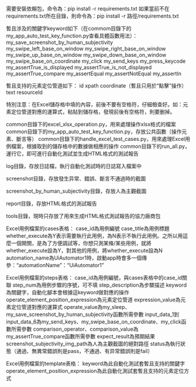 需要安裝依賴包，命令為：pip install -r requirements.txt
如果當前不在requirements.txt所在目錄，則命令為：pip install -r 路徑/requirements.txt

暫且涉及的關鍵字keyword如下（在commom目錄下的my_app_auto_test_key_function.py查看具體函數用法）：
my_save_screenshot_by_human_subjectivity
my_swipe_left_base_on_window
my_swipe_right_base_on_window
my_swipe_up_base_on_window
my_swipe_down_base_on_window
my_swipe_base_on_coordinate
my_click
my_send_keys
my_press_keycode
my_assertTrue_is_displayed
my_assertTrue_is_not_displayed
my_assertTrue_compare
my_assertEqual
my_assertNotEqual
my_assertIn


暫且支持的元素定位管道如下：
id
xpath
coordinate（暫且只用於“點擊”操作）
text
resourceId

特別注意：在Excel儲存格中填的內容，前後不要有空格符，仔細檢查好。如：元素定位管道對應的運算式，粘貼到儲存格，發現前後有空格符，則要删掉。

common目錄下的excel_xlsx_operation.py，用來處理操作xlsx格式的檔案
common目錄下的my_app_auto_test_key_function.py，存放公共函數（操作元素、斷言等）
common目錄下的handle_excel_test_cases.py，用來處理Excel用例檔案，根據取到的儲存格中的數據做相應的操作
common目錄下的run_all.py，運行它，即可進行自動化測試並生成HTML格式的測試報告

log目錄，存放日誌檔，執行自動化測試時的日誌寫入檔案中

screenshot目錄，存放發生异常、錯誤、斷言不通過時的截圖

screenshot_by_human_subjectivity目錄，存放人為主觀截圖

report目錄，存放HTML格式的測試報告

tools目錄，現時只存放了用來生成HTML格式測試報告的協力廠商包

Excel用例檔案的cases表格：
    case_id為用例編號
    case_title為用例標題
    whether_execute為Y表示需要執行此用例，為N表示不執行此用例。之所以用這麼一個開關，是為了方便調試等，你想只測某條/某些用例，就將whether_execute設為Y，對其他的用例，將whether_execute設為N
    automation_name為UiAutomator1時，啟動app時會多一個傳參：“automationName”：“UiAutomator1”

Excel用例檔案的steps表格：
    case_id為用例編號，與cases表格中的case_id關聯
    step_num為用例步驟的序號，可不填
    step_description為步驟描述
    keyword為關鍵字，自動化腳本會根據這keyword做對應的操作
    operate_element_position_expression為元素定位管道
    expression_value為元素定位管道對應的運算式
    operate_value為my_sleep、my_save_screenshot_by_human_subjectivity函數所需參數
    input_data_1到input_data_6為my_send_keys、my_swipe_base_on_coordinate、my_click函數所需參數
    comparison_operator、comparison_value為my_assertTrue_compare函數所需參數
    expect_result為預期結果
    screenshot_subjectivity_img_path為人為主觀截圖的絕對路徑
    status為執行狀態（通過、無異常錯誤則是pass，不通過、有异常錯誤則是fail）
    
Excel用例檔案的template表格：
    keyword為此自動化測試套暫且支持的關鍵字
    operate_element_position_expression為此自動化測試套暫且支持的元素定位方式